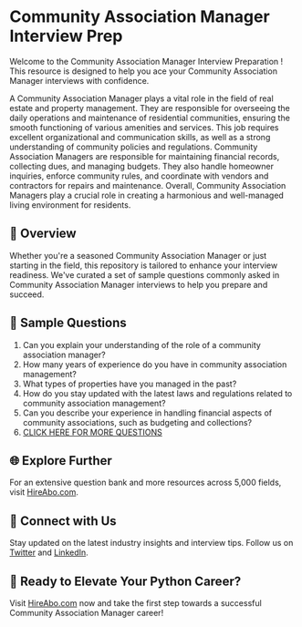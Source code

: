 # Community Association Manager Interview Prep

Welcome to the Community Association Manager Interview Preparation ! This resource is designed to help you ace your Community Association Manager interviews with confidence.

A Community Association Manager plays a vital role in the field of real estate and property management. They are responsible for overseeing the daily operations and maintenance of residential communities, ensuring the smooth functioning of various amenities and services. This job requires excellent organizational and communication skills, as well as a strong understanding of community policies and regulations. Community Association Managers are responsible for maintaining financial records, collecting dues, and managing budgets. They also handle homeowner inquiries, enforce community rules, and coordinate with vendors and contractors for repairs and maintenance. Overall, Community Association Managers play a crucial role in creating a harmonious and well-managed living environment for residents.

## 🚀 Overview

Whether you're a seasoned Community Association Manager or just starting in the field, this repository is tailored to enhance your interview readiness. We've curated a set of sample questions commonly asked in Community Association Manager interviews to help you prepare and succeed.

## 📝 Sample Questions

1. Can you explain your understanding of the role of a community association manager?
2. How many years of experience do you have in community association management?
3. What types of properties have you managed in the past?
4. How do you stay updated with the latest laws and regulations related to community association management?
5. Can you describe your experience in handling financial aspects of community associations, such as budgeting and collections?
6. [CLICK HERE FOR MORE QUESTIONS](https://hireabo.com/job/21_1_12/Community%20Association%20Manager)

## 🌐 Explore Further

For an extensive question bank and more resources across 5,000 fields, visit [HireAbo.com](https://www.hireabo.com).

## 📱 Connect with Us

Stay updated on the latest industry insights and interview tips. Follow us on [Twitter](https://twitter.com/hireabo) and [LinkedIn](https://www.linkedin.com/in/hire-abo-3609972a8/).

## 🚀 Ready to Elevate Your Python Career?

Visit [HireAbo.com](https://www.hireabo.com) now and take the first step towards a successful Community Association Manager career!